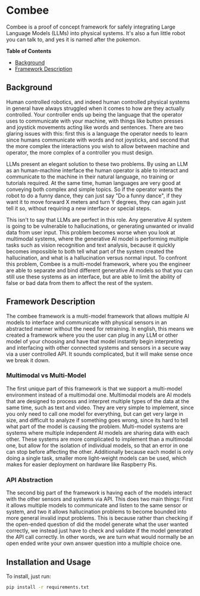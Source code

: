 # Combee

Combee is a proof of concept framework for safely integrating Large Language Models (LLMs) into physical systems.  It's also a fun little robot you can talk to, and yes it is named after the pokemon.  

**Table of Contents**
- [Background](#background)
- [Framework Description](#framework-description)

## Background

Human controlled robotics, and indeed human controlled physical systems in general have always struggled when it comes to how are they actually controlled.  Your controller ends up being the language that the operator uses to communicate with your machine, with things like button presses and joystick movements acting like words and sentences.  There are two glaring issues with this: first this is a language the operator needs to learn since humans communicate with words and not joysticks, and second that the more complex the interactions you wish to allow between machine and operator, the more complex of a controller you must design.  

LLMs present an elegant solution to these two problems.  By using an LLM as an human-machine interface the human operator is able to interact and communicate to the machine in their natural language, no training or tutorials required.  At the same time, human languages are very good at conveying both complex and simple topics.  So if the operator wants the robot to do a funny dance, they can just say "Do a funny dance", if they want it to move forward X meters and turn Y degrees, they can again just tell it so, without requiring a new interface or special steps.  

This isn't to say that LLMs are perfect in this role.  Any generative AI system is going to be vulnerable to hallucinations, or generating unwanted or invalid data from user input.  This problem becomes worse when you look at multimodal systems, where the generative AI model is performing multiple tasks such as vision recognition and text analysis, because it quickly becomes impossible to both tell what part of the system created the hallucination, and what is a hallucination versus normal input.  To confront this problem, Combee is a multi-model framework, where you the engineer are able to separate and bind different generative AI models so that you can still use these systems as an interface, but are able to limit the ability of false or bad data from them to affect the rest of the system.  

## Framework Description

The combee framework is a multi-model framework that allows multiple AI models to interface and communicate with physical sensors in an abstracted manner without the need for retraining.  In english, this means we created a framework where you the user can plug in any LLM or other model of your choosing and have that model instantly begin interpreting and interfacing with other connected systems and sensors in a secure way via a user controlled API.  It sounds complicated, but it will make sense once we break it down.  

### Multimodal vs Multi-Model

The first unique part of this framework is that we support a multi-model environment instead of a multimodal one.  Multimodal models are AI models that are designed to process and interpret multiple types of the data at the same time, such as text and video.  They are very simple to implement, since you only need to call one model for everything, but can get very large in size, and difficult to analyze if something goes wrong, since its hard to tell what part of the model is causing the problem.  Multi-model systems are systems where multiple independent AI models are sharing data with each other.  These systems are more complicated to implement than a multimodal one, but allow for the isolation of individual models, so that an error in one can stop before affecting the other.  Additionally because each model is only doing a single task, smaller more light-weight models can be used, which makes for easier deployment on hardware like Raspberry Pis.  

### API Abstraction

The second big part of the framework is having each of the models interact with the other sensors and systems via API.  This does two main things: First it allows multiple models to communicate and listen to the same sensor or system, and two it allows hallucination problems to become bounded into more general invalid input problems.  This is because rather than checking if the open-ended question of did the model generate what the user wanted correctly, we instead just have to check and validate if the model generated the API call correctly.  In other words, we are turn what would normally be an open ended write your own answer question into a multiple choice one.  

## Installation and Usage

To install, just run: 

```bash
pip install -r requirements.txt
```